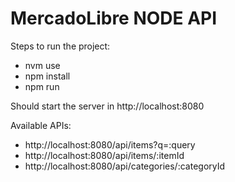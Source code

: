 # MercadoLibre NODE API

Steps to run the project:
* nvm use
* npm install
* npm run

Should start the server in http://localhost:8080

Available APIs:
* http://localhost:8080/api/items?q=:query
* http://localhost:8080/api/items/:itemId
* http://localhost:8080/api/categories/:categoryId
